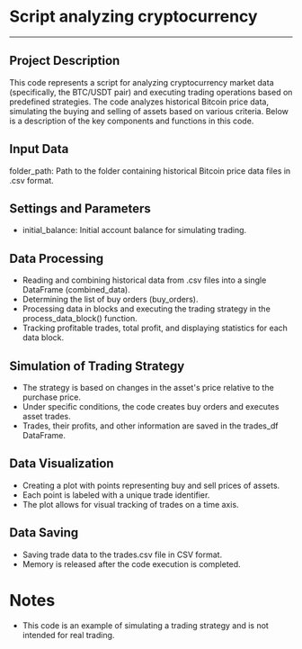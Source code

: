 # Script analyzing cryptocurrency 

---
## Project Description
This code represents a script for analyzing cryptocurrency market data (specifically, the BTC/USDT pair) and executing trading operations based on predefined strategies. The code analyzes historical Bitcoin price data, simulating the buying and selling of assets based on various criteria. Below is a description of the key components and functions in this code.

## Input Data
folder_path: Path to the folder containing historical Bitcoin price data files in .csv format.

## Settings and Parameters
* initial_balance: Initial account balance for simulating trading.


## Data Processing
* Reading and combining historical data from .csv files into a single DataFrame (combined_data).
* Determining the list of buy orders (buy_orders).
* Processing data in blocks and executing the trading strategy in the process_data_block() function.
* Tracking profitable trades, total profit, and displaying statistics for each data block.

## Simulation of Trading Strategy
* The strategy is based on changes in the asset's price relative to the purchase price.
* Under specific conditions, the code creates buy orders and executes asset trades.
* Trades, their profits, and other information are saved in the trades_df DataFrame.

## Data Visualization
* Creating a plot with points representing buy and sell prices of assets.
* Each point is labeled with a unique trade identifier.
* The plot allows for visual tracking of trades on a time axis.

## Data Saving
* Saving trade data to the trades.csv file in CSV format.
* Memory is released after the code execution is completed.

# Notes
* This code is an example of simulating a trading strategy and is not intended for real trading.